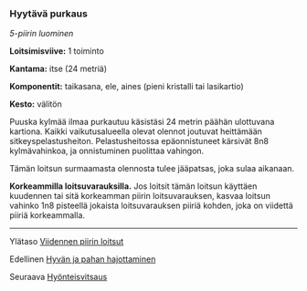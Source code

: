 ### Hyytävä purkaus

*5-piirin luominen*

**Loitsimisviive:** 1 toiminto

**Kantama:** itse (24 metriä)

**Komponentit:** taikasana, ele, aines (pieni kristalli tai lasikartio) 

**Kesto:** välitön

Puuska kylmää ilmaa purkautuu käsistäsi 24 metrin päähän ulottuvana kartiona. Kaikki vaikutusalueella olevat olennot joutuvat heittämään sitkeyspelastusheiton. Pelastusheitossa epäonnistuneet kärsivät 8n8 kylmävahinkoa, ja onnistuminen puolittaa vahingon.

Tämän loitsun surmaamasta olennosta tulee jääpatsas, joka sulaa aikanaan.

**Korkeammilla loitsuvarauksilla.** Jos loitsit tämän loitsun käyttäen kuudennen tai sitä korkeamman piirin loitsuvarauksen, kasvaa loitsun vahinko 1n8 pisteellä jokaista loitsuvarauksen piiriä kohden, joka on viidettä piiriä korkeammalla.

---

Ylätaso [Viidennen piirin loitsut](5_piirin_loitsut.md)

Edellinen [Hyvän ja pahan hajottaminen](Hyvän_ja_pahan_hajottaminen.md)

Seuraava [Hyönteisvitsaus](Hyönteisvitsaus.md)
